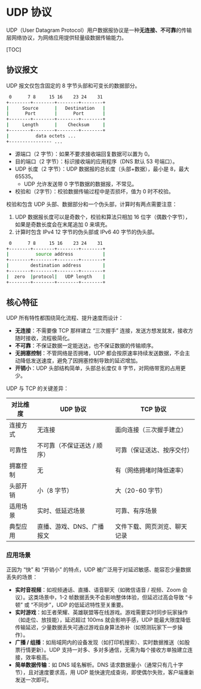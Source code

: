 # UDP 协议

UDP（User Datagram Protocol）用户数据报协议是一种**无连接、不可靠**的传输层网络协议，为网络应用提供轻量级数据传输能力。

[TOC]

## 协议报文

UDP 报文仅包含固定的 8 字节头部和可变长的数据部分。

```bash
 0      7 8     15 16    23 24    31
+--------+--------+--------+--------+
|     Source      |   Destination   |
|      Port       |      Port       |
+--------+--------+--------+--------+
|     Length      |    Checksum     |
+--------+--------+--------+--------+
|          data octets ...
+---------------- ...
```

- 源端口（2 字节）：如果不要求接收端回复数据可以置为 0。
- 目的端口（2 字节）：标识接收端的应用程序（DNS 默认 53 号端口）。
- UDP 长度（2 字节）：UDP 数据报的总长度（头部+数据），最小是 8，最大 65535。
  - UDP 允许发送带 0 字节数据的数据报，不常见。
- 校验和（2字节）：校验数据传输过程中是否损坏，值为 0 时不校验。

校验和包含 UDP 头部、数据部分和一个伪头部，计算时有两点需要注意：

1. UDP 数据报长度可以是奇数个，校验和算法只相加 16 位字（偶数个字节），如果是奇数长度会在末尾追加 0 来填充。
2. 计算时包含 IPv4 12 字节的伪头部或 IPv6 40 字节的伪头部。

```bash
 0      7 8     15 16    23 24    31
+--------+--------+--------+--------+
|          source address           |
+--------+--------+--------+--------+
|        destination address        |
+--------+--------+--------+--------+
|  zero  |protocol|   UDP length    |
+--------+--------+--------+--------+
```

## 核心特征

UDP 所有特性都围绕简化流程、提升速度而设计：

- **无连接**：不需要像 TCP 那样建立 “三次握手” 连接，发送方想发就发，接收方随时接收，流程极简化。
- **不可靠**：不保证数据一定能送达，也不保证数据的传输顺序。
- **无拥塞控制**：不管网络是否拥堵，UDP 都会按原速率持续发送数据，不会主动降低发送速度，避免了因拥塞控制导致的延迟增加。
- **开销小**：UDP 头部结构简单，头部总长度仅 8 字节，对网络带宽的占用更少。

UDP 与 TCP 的关键差异：

| 对比维度 | UDP 协议                    | TCP 协议                     |
| -------- | --------------------------- | ---------------------------- |
| 连接方式 | 无连接                      | 面向连接（三次握手建立）     |
| 可靠性   | 不可靠（不保证送达 / 顺序） | 可靠（保证送达、按序交付）   |
| 拥塞控制 | 无                          | 有（网络拥堵时降低速率）     |
| 头部开销 | 小（8 字节）                | 大（20-60 字节）             |
| 适用场景 | 实时、低延迟场景            | 可靠、有序场景               |
| 典型应用 | 直播、游戏、DNS、广播报文   | 文件下载、网页浏览、聊天记录 |

### 应用场景

正因为 “快” 和 “开销小” 的特点，UDP 被广泛用于对延迟敏感、能容忍少量数据丢失的场景：

- **实时音视频**：如视频通话、直播、语音聊天（如微信语音 / 视频、Zoom 会议）。这类场景中，1-2 帧数据丢失不会影响整体体验，但延迟过高会导致 “卡顿” 或 “不同步”，UDP 的低延迟特性至关重要。
- **实时游戏**：如王者荣耀、英雄联盟等在线游戏。游戏需要实时同步玩家操作（如走位、放技能），延迟超过 100ms 就会影响手感，UDP 能最大限度降低传输延迟，少量数据丢失可通过游戏自身算法弥补（如预测玩家下一步操作）。
- **广播 / 组播**：如局域网内的设备发现（如打印机搜索）、实时数据推送（如股票行情更新）。UDP 支持一对多、多对多通信，无需为每个接收方单独建立连接，效率极高。
- **简单数据传输**：如 DNS 域名解析。DNS 请求数据量小（通常只有几十字节），且对速度要求高，用 UDP 能快速完成查询，即使偶尔失败，客户端重新发送一次即可。